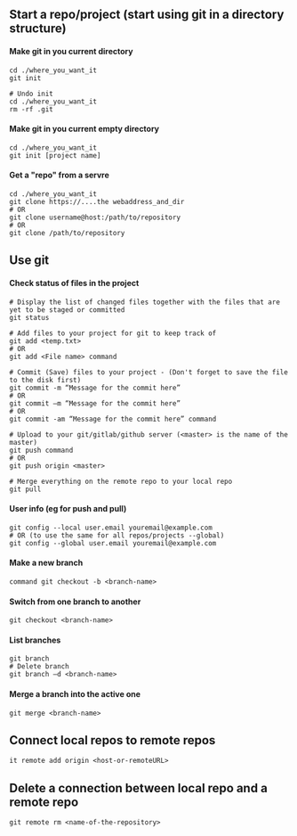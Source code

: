 ## Start a repo/project (start using git in a directory structure)
#### Make git in you current directory
```
cd ./where_you_want_it
git init

# Undo init
cd ./where_you_want_it
rm -rf .git
```

#### Make git in you current empty directory
```
cd ./where_you_want_it
git init [project name]
```


#### Get a "repo" from a servre
```
cd ./where_you_want_it
git clone https://....the webaddress_and_dir
# OR
git clone username@host:/path/to/repository
# OR
git clone /path/to/repository
```

## Use git

#### Check status of files in the project
```
# Display the list of changed files together with the files that are yet to be staged or committed
git status

# Add files to your project for git to keep track of
git add <temp.txt>
# OR
git add <File name> command
  
# Commit (Save) files to your project - (Don't forget to save the file to the disk first)
git commit -m “Message for the commit here”
# OR
git commit –m “Message for the commit here”
# OR
git commit -am “Message for the commit here” command

# Upload to your git/gitlab/github server (<master> is the name of the master)
git push command
# OR
git push origin <master>

# Merge everything on the remote repo to your local repo
git pull

```


#### User info (eg for push and pull)
```
git config --local user.email youremail@example.com
# OR (to use the same for all repos/projects --global)
git config --global user.email youremail@example.com
```

#### Make a new branch
```
command git checkout -b <branch-name>
```

#### Switch from one branch to another
```
git checkout <branch-name>
```
#### List branches
```
git branch
# Delete branch
git branch –d <branch-name>
```

#### Merge a branch into the active one
```
git merge <branch-name>
```
  
  
## Connect local repos to remote repos
```
it remote add origin <host-or-remoteURL>
```

## Delete a connection between local repo and a remote repo
```
git remote rm <name-of-the-repository>
```



  
